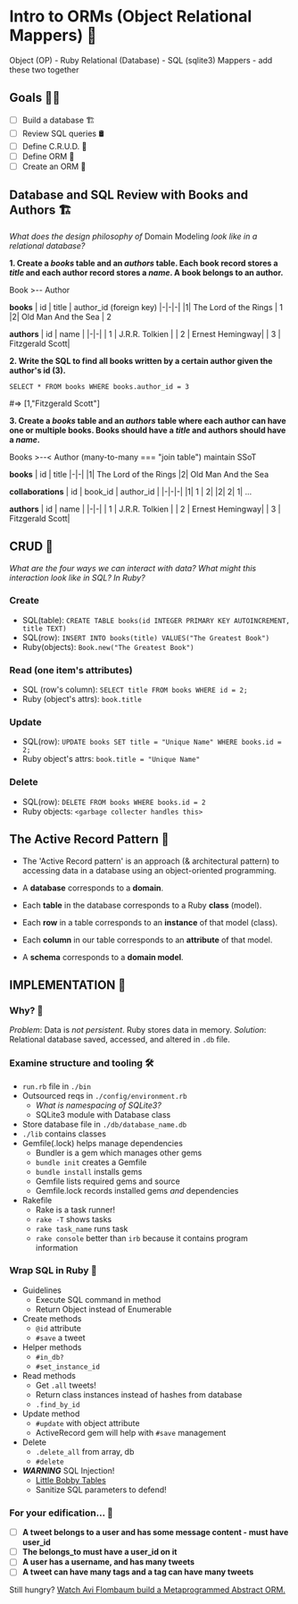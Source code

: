 # Intro to ORMs (Object Relational Mappers) 🍬

Object (OP) - Ruby
Relational (Database) - SQL (sqlite3)
Mappers - add these two together

## Goals 🧘🏿

- [ ] Build a database 🏗
- [ ] Review SQL queries 🛢
- [ ] Define C.R.U.D. 🎨
- [ ] Define ORM 🍬
- [ ] Create an ORM 🍭

## Database and SQL Review with Books and Authors 🏗

*What does the design philosophy of* Domain Modeling *look like in a relational database?*

**1. Create a *books* table and an *authors* table. Each book record stores a *title* and each author record stores a *name*. A book belongs to an author.**

Book >-- Author

**books**
| id | title | author_id (foreign key)
|-|-|-|
|1| The Lord of the Rings | 1
|2| Old Man And the Sea | 2

**authors**
| id | name |
|-|-|
| 1 | J.R.R. Tolkien |
| 2 | Ernest Hemingway|
| 3 | Fitzgerald Scott|



**2. Write the SQL to find all books written by a certain author given the author's id (3).**

`SELECT * FROM books WHERE books.author_id = 3`

#=> [1,"Fitzgerald Scott"]

**3. Create a *books* table and an *authors* table where each author can have one or multiple books. Books should have a *title* and authors should have a *name*.**

Books >--< Author (many-to-many === "join table")
maintain SSoT

**books**
| id | title
|-|-|
|1| The Lord of the Rings 
|2| Old Man And the Sea 


**collaborations**
| id | book_id | author_id |
|-|-|-|
|1| 1 | 2|
|2| 2| 1|
...

**authors**
| id | name |
|-|-|
| 1 | J.R.R. Tolkien |
| 2 | Ernest Hemingway|
| 3 | Fitzgerald Scott|



## CRUD 🎨

*What are the four ways we can interact with data? What might this interaction look like in SQL? In Ruby?*

### Create

- SQL(table): `CREATE TABLE books(id INTEGER PRIMARY KEY AUTOINCREMENT, title TEXT)`
- SQL(row): `INSERT INTO books(title) VALUES("The Greatest Book")`
- Ruby(objects): `Book.new("The Greatest Book")`

### Read (one item's attributes)

- SQL (row's column): `SELECT title FROM books WHERE id = 2;`
- Ruby (object's attrs): `book.title` 

### Update

- SQL(row): `UPDATE books SET title = "Unique Name" WHERE books.id = 2;`
- Ruby object's attrs: `book.title = "Unique Name"`

### Delete

- SQL(row): `DELETE FROM books WHERE books.id = 2`
- Ruby objects: `<garbage collecter handles this>`

## The Active Record Pattern 🧩

- The 'Active Record pattern' is an approach (& architectural pattern) to accessing data in a database using an object-oriented programming.

- A **database** corresponds to a **domain**.

- Each **table** in the database corresponds to a Ruby **class** (model).

- Each **row** in a table corresponds to an **instance** of that model (class).

- Each **column** in our table corresponds to an **attribute** of that model.

- A **schema** corresponds to a **domain model**.


## IMPLEMENTATION 🍭

### Why? 🤔

*Problem*: Data is *not persistent*. Ruby stores data in memory. 
*Solution*: Relational database saved, accessed, and altered in `.db` file.

### Examine structure and tooling 🛠

- `run.rb` file in `./bin`
- Outsourced reqs in `./config/environment.rb`
    - *What is namespacing of SQLite3?*
    - SQLite3 module with Database class
- Store database file in `./db/database_name.db`
- `./lib` contains classes
- Gemfile(.lock) helps manage dependencies
    - Bundler is a gem which manages other gems
    - `bundle init` creates a Gemfile
    - `bundle install` installs gems
    - Gemfile lists required gems and source
    - Gemfile.lock records installed gems *and* dependencies
- Rakefile
    - Rake is a task runner!
    - `rake -T` shows tasks
    - `rake task_name` runs task
    - `rake console` better than `irb` because it contains program information

### Wrap SQL in Ruby 🍬

- Guidelines
    - Execute SQL command in method
    - Return Object instead of Enumerable
- Create methods
    - `@id` attribute
    - `#save` a tweet
- Helper methods
    - `#in_db?`
    - `#set_instance_id`
- Read methods
    - Get `.all` tweets!
    - Return class instances instead of hashes from database
    - `.find_by_id`
- Update method
    - `#update` with object attribute
    - ActiveRecord gem will help with `#save` management
- Delete
    - `.delete_all` from array, db
    - `#delete` 
- ***WARNING*** SQL Injection!
    - [Little Bobby Tables](https://xkcd.com/327/)
    - Sanitize SQL parameters to defend!

### For your edification... 🦜

- [ ] **A tweet belongs to a user and has some message content - must have user_id**
- [ ] **The belongs_to must have a user_id on it**
- [ ] **A user has a username, and has many tweets**
- [ ] **A tweet can have many tags and a tag can have many tweets**

Still hungry? [Watch Avi Flombaum build a Metaprogrammed Abstract ORM.](https://www.youtube.com/watch?time_continue=2&v=hts7TjpPw-8)
